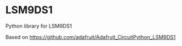 # LSM9DS1
Python library for LSM9DS1

Based on https://github.com/adafruit/Adafruit_CircuitPython_LSM9DS1